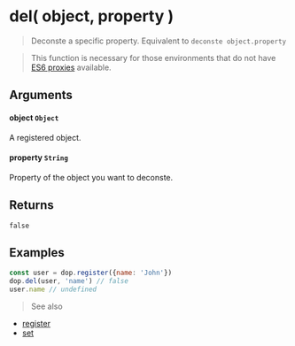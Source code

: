 # del( object, property )

> Deconste a specific property. Equivalent to `deconste object.property`

> This function is necessary for those environments that do not have [ES6 proxies](https://developer.mozilla.org/en/docs/Web/JavaScript/Reference/Global_Objects/Proxy) available.



## Arguments

#### object `Object`
A registered object.

#### property `String`
Property of the object you want to deconste.





## Returns

`false`



## Examples

```js
const user = dop.register({name: 'John'})
dop.del(user, 'name') // false
user.name // undefined
```


> See also
- [register](/api/javascript/register)
- [set](/api/javascript/set)